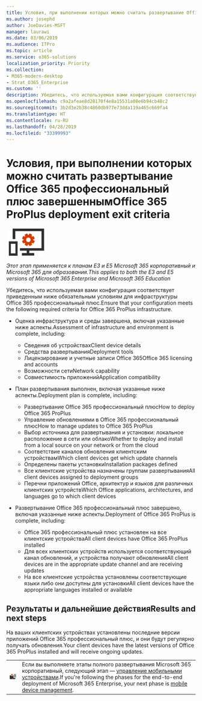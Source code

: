 ```yaml
---
title: Условия, при выполнении которых можно считать развертывание Office 365 профессиональный плюс завершенным
ms.author: josephd
author: JoeDavies-MSFT
manager: laurawi
ms.date: 03/06/2019
ms.audience: ITPro
ms.topic: article
ms.service: o365-solutions
localization_priority: Priority
ms.collection:
- M365-modern-desktop
- Strat_O365_Enterprise
ms.custom: ''
description: Убедитесь, что используемая вами конфигурация соответствует критериям Microsoft 365 корпоративный для инфраструктуры Office 365 профессиональный плюс.
ms.openlocfilehash: c9a2afeae8d28170f4e8a15531a08e6b94cb48c2
ms.sourcegitcommit: 3b2d3e2b38c4860db977e73dda119a465c669fa4
ms.translationtype: HT
ms.contentlocale: ru-RU
ms.lasthandoff: 04/28/2019
ms.locfileid: "33399993"
---
```

# <a name="office-365-proplus-deployment-exit-criteria"></a><span data-ttu-id="7fc58-103">Условия, при выполнении которых можно считать развертывание Office 365 профессиональный плюс завершенным</span><span class="sxs-lookup"><span data-stu-id="7fc58-103">Office 365 ProPlus deployment exit criteria</span></span>

![](./media/deploy-foundation-infrastructure/O365proplus_icon-small.png)

<span data-ttu-id="7fc58-104">*Этот этап применяется к планам E3 и E5 Microsoft 365 корпоративный и Microsoft 365 для образования.*</span><span class="sxs-lookup"><span data-stu-id="7fc58-104">*This applies to both the E3 and E5 versions of Microsoft 365 Enterprise and Microsoft 365 Education*</span></span>

<span data-ttu-id="7fc58-105">Убедитесь, что используемая вами конфигурация соответствует приведенным ниже обязательным условиям для инфраструктуры Office 365 профессиональный плюс.</span><span class="sxs-lookup"><span data-stu-id="7fc58-105">Ensure that your configuration meets the following required criteria for Office 365 ProPlus infrastructure.</span></span>

- <span data-ttu-id="7fc58-106">Оценка инфраструктура и среды завершена, включая указанные ниже аспекты.</span><span class="sxs-lookup"><span data-stu-id="7fc58-106">Assessment of infrastructure and environment is complete, including:</span></span>

    - <span data-ttu-id="7fc58-107">Сведения об устройствах</span><span class="sxs-lookup"><span data-stu-id="7fc58-107">Client device details</span></span>
    - <span data-ttu-id="7fc58-108">Средства развертывания</span><span class="sxs-lookup"><span data-stu-id="7fc58-108">Deployment tools</span></span>
    - <span data-ttu-id="7fc58-109">Лицензирование и учетные записи Office 365</span><span class="sxs-lookup"><span data-stu-id="7fc58-109">Office 365 licensing and accounts</span></span>
    - <span data-ttu-id="7fc58-110">Возможности сети</span><span class="sxs-lookup"><span data-stu-id="7fc58-110">Network capability</span></span>
    - <span data-ttu-id="7fc58-111">Совместимость приложений</span><span class="sxs-lookup"><span data-stu-id="7fc58-111">Application compatibility</span></span>

- <span data-ttu-id="7fc58-112">План развертывания выполнен, включая указанные ниже аспекты.</span><span class="sxs-lookup"><span data-stu-id="7fc58-112">Deployment plan is complete, including:</span></span>

    - <span data-ttu-id="7fc58-113">Развертывание Office 365 профессиональный плюс</span><span class="sxs-lookup"><span data-stu-id="7fc58-113">How to deploy Office 365 ProPlus</span></span>
    - <span data-ttu-id="7fc58-114">Управление обновлениями в Office 365 профессиональный плюс</span><span class="sxs-lookup"><span data-stu-id="7fc58-114">How to manage updates to Office 365 ProPlus</span></span>
    - <span data-ttu-id="7fc58-115">Выбор источника для развертывания и установки: локальное расположение в сети или облако</span><span class="sxs-lookup"><span data-stu-id="7fc58-115">Whether to deploy and install from a local source on your network or from the cloud</span></span>
    - <span data-ttu-id="7fc58-116">Соответствие каналов обновления клиентским устройствам</span><span class="sxs-lookup"><span data-stu-id="7fc58-116">Which client devices get which update channels</span></span>
    - <span data-ttu-id="7fc58-117">Определены пакеты установки</span><span class="sxs-lookup"><span data-stu-id="7fc58-117">Installation packages defined</span></span>
    - <span data-ttu-id="7fc58-118">Все клиентские устройства назначены группам развертывания</span><span class="sxs-lookup"><span data-stu-id="7fc58-118">All client devices assigned to deployment groups</span></span>
    - <span data-ttu-id="7fc58-119">Перечни приложений Office, архитектур и языков для различных клиентских устройств</span><span class="sxs-lookup"><span data-stu-id="7fc58-119">Which Office applications, architectures, and languages go to which client devices</span></span>

- <span data-ttu-id="7fc58-120">Развертывание Office 365 профессиональный плюс завершено, включая указанные ниже аспекты.</span><span class="sxs-lookup"><span data-stu-id="7fc58-120">Deployment of Office 365 ProPlus is complete, including:</span></span>

    - <span data-ttu-id="7fc58-121">Office 365 профессиональный плюс установлен на все клиентские устройства</span><span class="sxs-lookup"><span data-stu-id="7fc58-121">All client devices have Office 365 ProPlus installed</span></span>
    - <span data-ttu-id="7fc58-122">Для всех клиентских устройств используется соответствующий канал обновлений, и устройства получают обновления</span><span class="sxs-lookup"><span data-stu-id="7fc58-122">All client devices are in the appropriate update channel and are receiving updates</span></span>
    - <span data-ttu-id="7fc58-123">На все клиентские устройства установлены соответствующие языки либо они доступны для установки</span><span class="sxs-lookup"><span data-stu-id="7fc58-123">All client devices have the appropriate languages installed or available</span></span>



## <a name="results-and-next-steps"></a><span data-ttu-id="7fc58-124">Результаты и дальнейшие действия</span><span class="sxs-lookup"><span data-stu-id="7fc58-124">Results and next steps</span></span>

<span data-ttu-id="7fc58-125">На ваших клиентских устройствах установлены последние версии приложений Office 365 профессиональный плюс, и они будут регулярно получать обновления.</span><span class="sxs-lookup"><span data-stu-id="7fc58-125">Your client devices have the latest versions of Office 365 ProPlus installed and will receive ongoing updates.</span></span>

|||
|:-------|:-----|
|![](./media/deploy-foundation-infrastructure/mobiledevicemgmt_icon-small.png)| <span data-ttu-id="7fc58-126">Если вы выполняете этапы полного развертывания Microsoft 365 корпоративный, следующий этап — [управление мобильными устройствами](mobility-infrastructure.md).</span><span class="sxs-lookup"><span data-stu-id="7fc58-126">If you're following the phases for the end-to-end deployment of Microsoft 365 Enterprise, your next phase is [mobile device management](mobility-infrastructure.md).</span></span> |
